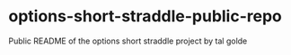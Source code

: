 # options-short-straddle-public-repo
Public README of the options short straddle project by tal golde
